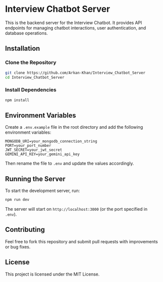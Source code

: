 # Interview Chatbot Server

This is the backend server for the Interview Chatbot. It provides API endpoints for managing chatbot interactions, user authentication, and database operations.

## Installation

### Clone the Repository
```sh
git clone https://github.com/Arkan-Khan/Interview_Chatbot_Server
cd Interview_Chatbot_Server
```

### Install Dependencies
```sh
npm install
```

## Environment Variables
Create a `.env.example` file in the root directory and add the following environment variables:

```env
MONGODB_URI=your_mongodb_connection_string
PORT=your_port_number
JWT_SECRET=your_jwt_secret
GEMINI_API_KEY=your_gemini_api_key
```

Then rename the file to `.env` and update the values accordingly.

## Running the Server

To start the development server, run:
```sh
npm run dev
```

The server will start on `http://localhost:3000` (or the port specified in `.env`).

## Contributing
Feel free to fork this repository and submit pull requests with improvements or bug fixes.

## License
This project is licensed under the MIT License.

